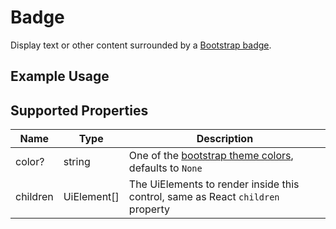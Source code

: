 # Badge

Display text or other content surrounded by a [Bootstrap badge](https://getbootstrap.com/docs/4.0/components/badge/).

## Example Usage

## Supported Properties

| Name     | Type         | Description                                                                                                 |
| -------- | ------------ | ----------------------------------------------------------------------------------------------------------- |
| color?   | string       | One of the [bootstrap theme colors](https://getbootstrap.com/docs/5.0/customize/color/), defaults to `None` |
| children | UiElement\[] | The UiElements to render inside this control, same as React `children` property                             |
